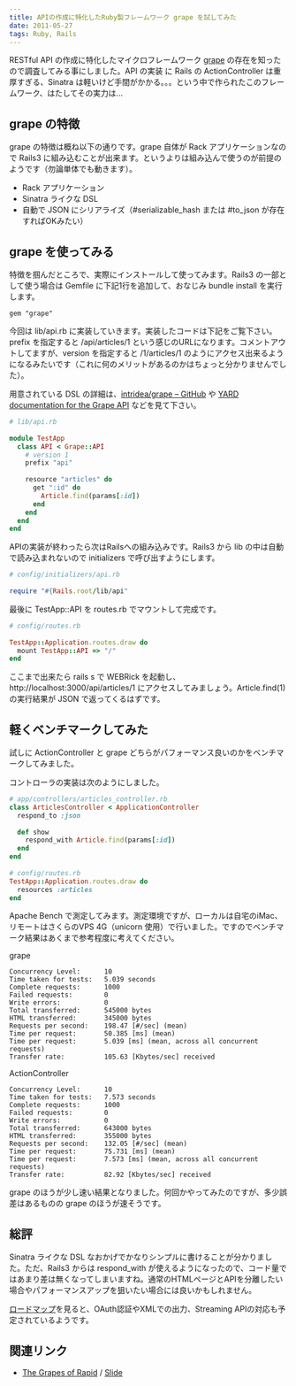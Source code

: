 ```yaml
---
title: APIの作成に特化したRuby製フレームワーク grape を試してみた
date: 2011-05-27
tags: Ruby, Rails
---
```


RESTful API の作成に特化したマイクロフレームワーク [grape](https://github.com/intridea/grape/wiki) の存在を知ったので調査してみる事にしました。API の実装 に Rails の ActionController は重厚すぎる、Sinatra は軽いけど手間がかかる。。。という中で作られたこのフレームワーク、はたしてその実力は…

## grape の特徴

grape の特徴は概ね以下の通りです。grape 自体が Rack アプリケーションなので Rails3 に組み込むことが出来ます。というよりは組み込んで使うのが前提のようです（勿論単体でも動きます）。

* Rack アプリケーション
* Sinatra ライクな DSL
* 自動で JSON にシリアライズ（#serializable_hash または #to_json が存在すればOKみたい）

## grape を使ってみる

特徴を掴んだところで、実際にインストールして使ってみます。Rails3 の一部として使う場合は Gemfile に下記1行を追加して、おなじみ bundle install を実行します。

```
gem "grape"
```

今回は lib/api.rb に実装していきます。実装したコードは下記をご覧下さい。prefix を指定すると /api/articles/1 という感じのURLになります。コメントアウトしてますが、version を指定すると /1/articles/1 のようにアクセス出来るようになるみたいです（これに何のメリットがあるのかはちょっと分かりませんでした）。

用意されている DSL の詳細は、[intridea/grape – GitHub](https://github.com/intridea/grape) や [YARD documentation for the Grape API](http://intridea.github.com/grape/) などを見て下さい。

```ruby
# lib/api.rb
 
module TestApp
  class API < Grape::API
    # version 1
    prefix "api"
 
    resource "articles" do
      get ":id" do
        Article.find(params[:id])
      end
    end
  end
end
```

APIの実装が終わったら次はRailsへの組み込みです。Rails3 から lib の中は自動で読み込まれないので initializers で呼び出すようにします。

```ruby
# config/initializers/api.rb
 
require "#{Rails.root/lib/api"
```

最後に TestApp::API を routes.rb でマウントして完成です。

```ruby
# config/routes.rb
 
TestApp::Application.routes.draw do
  mount TestApp::API => "/"
end
```

ここまで出来たら rails s で WEBRick を起動し、http://localhost:3000/api/articles/1 にアクセスしてみましょう。Article.find(1) の実行結果が JSON で返ってくるはずです。

## 軽くベンチマークしてみた

試しに ActionController と grape どちらがパフォーマンス良いのかをベンチマークしてみました。

コントローラの実装は次のようにしました。

```ruby
# app/controllers/articles_controller.rb
class ArticlesController < ApplicationController
  respond_to :json
 
  def show
    respond_with Article.find(params[:id])
  end
end
 
# config/routes.rb
TestApp::Application.routes.draw do
  resources :articles
end
```

Apache Bench で測定してみます。測定環境ですが、ローカルは自宅のiMac、リモートはさくらのVPS 4G（unicorn 使用）で行いました。ですのでベンチマーク結果はあくまで参考程度に考えてください。

grape

```
Concurrency Level:      10
Time taken for tests:   5.039 seconds
Complete requests:      1000
Failed requests:        0
Write errors:           0
Total transferred:      545000 bytes
HTML transferred:       345000 bytes
Requests per second:    198.47 [#/sec] (mean)
Time per request:       50.385 [ms] (mean)
Time per request:       5.039 [ms] (mean, across all concurrent requests)
Transfer rate:          105.63 [Kbytes/sec] received
```

ActionController

```
Concurrency Level:      10
Time taken for tests:   7.573 seconds
Complete requests:      1000
Failed requests:        0
Write errors:           0
Total transferred:      643000 bytes
HTML transferred:       355000 bytes
Requests per second:    132.05 [#/sec] (mean)
Time per request:       75.731 [ms] (mean)
Time per request:       7.573 [ms] (mean, across all concurrent requests)
Transfer rate:          82.92 [Kbytes/sec] received
```

grape のほうが少し速い結果となりました。何回かやってみたのですが、多少誤差はあるものの grape のほうが速そうです。

## 総評

Sinatra ライクな DSL なおかげでかなりシンプルに書けることが分かりました。ただ、Rails3 からは respond_with が使えるようになったので、コード量ではあまり差は無くなってしまいますね。通常のHTMLページとAPIを分離したい場合やパフォーマンスアップを狙いたい場合には良いかもしれません。

[ロードマップ](https://github.com/intridea/grape/wiki/Roadmap)を見ると、OAuth認証やXMLでの出力、Streaming APIの対応も予定されているようです。

## 関連リンク

* [The Grapes of Rapid](http://confreaks.net/videos/475-rubyconf2010-the-grapes-of-rapid) / [Slide](http://cloud.github.com/downloads/intridea/grape/The%20Grapes%20of%20Rapid.pdf)
